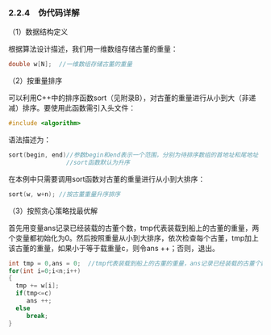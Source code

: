 ### 2.2.4　伪代码详解

（1）数据结构定义

根据算法设计描述，我们用一维数组存储古董的重量：

```c
double w[N];  //一维数组存储古董的重量
```

（2）按重量排序

可以利用C++中的排序函数sort（见附录B），对古董的重量进行从小到大（非递减）排序。要使用此函数需引入头文件：

```c
#include <algorithm>
```

语法描述为：

```c
sort(begin, end)//参数begin和end表示一个范围，分别为待排序数组的首地址和尾地址
                //sort函数默认为升序
```

在本例中只需要调用sort函数对古董的重量进行从小到大排序：

```c
sort(w, w+n); //按古董重量升序排序
```

（3）按照贪心策略找最优解

首先用变量ans记录已经装载的古董个数，tmp代表装载到船上的古董的重量，两个变量都初始化为0。然后按照重量从小到大排序，依次检查每个古董，tmp加上该古董的重量，如果小于等于载重量c，则令ans ++；否则，退出。

```c
int tmp = 0,ans = 0;  //tmp代表装载到船上的古董的重量，ans记录已经装载的古董个数
for(int i=0;i<n;i++)
{
  tmp += w[i];
  if(tmp<=c)
     ans ++;
  else
     break;
}
```

